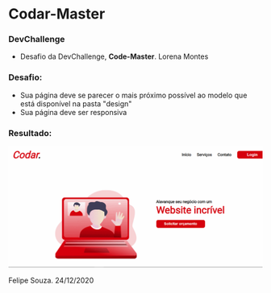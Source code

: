 # Codar-Master

### DevChallenge

- Desafio da DevChallenge, **Code-Master**. Lorena Montes

### Desafio:

-  Sua página deve se parecer o mais próximo possível ao modelo que está disponível na pasta "design"
- Sua página deve ser responsiva



### Resultado:

![previa](https://github.com/SoUuzaaa/codar-master/blob/master/assets/previa.gif)



Felipe Souza. 24/12/2020
